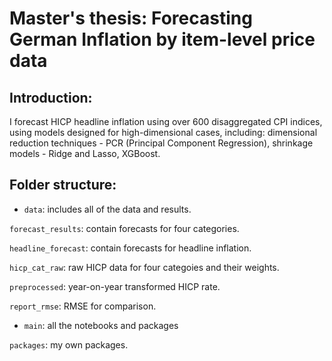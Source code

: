 # Master's thesis: Forecasting German Inflation by item-level price data

## Introduction:
I forecast HICP headline inflation using over 600 disaggregated CPI indices, using models designed for high-dimensional cases, including: dimensional reduction techniques - PCR (Principal Component Regression), shrinkage models - Ridge and Lasso, XGBoost.

## Folder structure:
- `data`: includes all of the data and results.

`forecast_results`: contain forecasts for four categories.

`headline_forecast`: contain forecasts for headline inflation.

`hicp_cat_raw`: raw HICP data for four categoies and their weights.

`preprocessed`: year-on-year transformed HICP rate.

`report_rmse`: RMSE for comparison.

- `main`: all the notebooks and packages

`packages`: my own packages.



